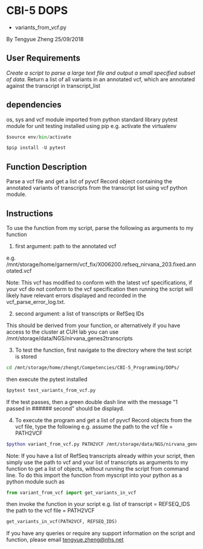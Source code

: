 # CBI-5 DOPS
- variants_from_vcf.py

By Tengyue Zheng
25/09/2018

## User Requirements

*Create a script to parse a large text file and output a small specified subset of data.*
Return a list of all variants in an annotated vcf, which are annotated against the transcript in transcript_list

## dependencies

os, sys and vcf module imported from python standard library
pytest module for unit testing installed using pip
e.g. activate the virtualenv

```Python
$source env/bin/activate

$pip install -U pytest
```

## Function Description

Parse a vcf file and get a list of pyvcf Record object containing the annotated variants of transcripts from the transcript list using vcf python module.

## Instructions

To use the function from my script, parse the following as arguments to my function

1. first argument: path to the annotated vcf

e.g. /mnt/storage/home/garnerm/vcf_fix/X006200.refseq_nirvana_203.fixed.annotated.vcf 

Note: This vcf has modified to conform with the latest vcf specifications, if your vcf do not conform to the vcf specification then running the script will likely have relevant errors displayed and recorded in the vcf_parse_error_log.txt.

2. second argument: a list of transcripts or RefSeq IDs

This should be derived from your function, or alternatively if you have access to the cluster at CUH lab you can use
/mnt/storage/data/NGS/nirvana_genes2transcripts

3. To test the function, first navigate to the directory where the test script is stored

```Bash
cd /mnt/storage/home/zhengt/Competencies/CBI-5_Programming/DOPs/
```

then execute the pytest installed
	
```Python
$pytest test_variants_from_vcf.py
```

If the test passes, then a green double dash line with the message "1 passed in ###### second" should be displayd.

4. To execute the program and get a list of pyvcf Record objects from the vcf file, type the following
e.g. assume the path to the vcf file = PATH2VCF

```Bash
$python variant_from_vcf.py PATH2VCF /mnt/storage/data/NGS/nirvana_gene2transcript
```

Note: If you have a list of RefSeq transcripts already within your script, then simply use the path to vcf and your list of transcripts as arguments to my function to get a list of objects, without running the script from command line. To do this import the function from myscript into your python as a python module such as 

```Python
from variant_from_vcf import get_variants_in_vcf
```

then invoke the function in your script
e.g.
list of transcript = REFSEQ_IDS
the path to the vcf file = PATH2VCF

```Python
get_variants_in_vcf(PATH2VCF, REFSEQ_IDS)
```

If you have any queries or require any support information on the script and function, please email tengyue.zheng@nhs.net
